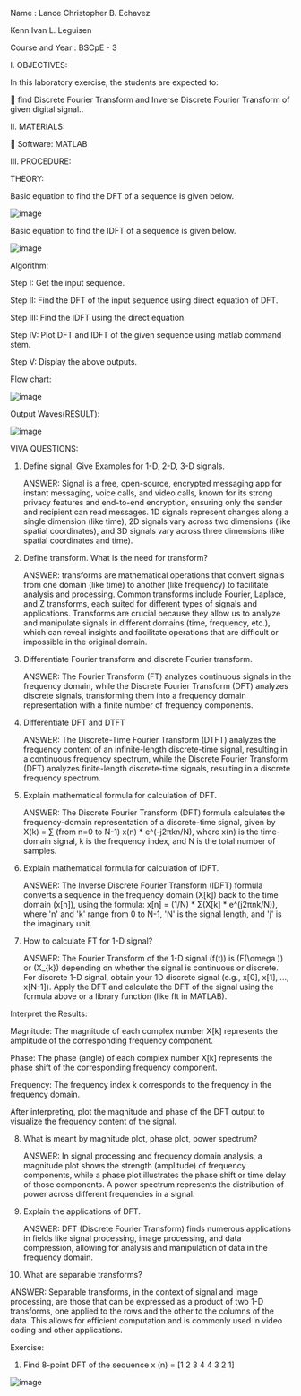 Name : 
   Lance Christopher B. Echavez

   Kenn Ivan L. Leguisen

Course and Year : BSCpE - 3



I. OBJECTIVES:

In this laboratory exercise, the students are expected to:

 find Discrete Fourier Transform and Inverse Discrete Fourier Transform of given digital signal..

II. MATERIALS:

 Software: MATLAB

III. PROCEDURE:

THEORY:

Basic equation to find the DFT of a sequence is given below.

![image](https://github.com/user-attachments/assets/4c0d4550-3a2c-4186-aebe-9740b8fa3221)

Basic equation to find the IDFT of a sequence is given below.

![image](https://github.com/user-attachments/assets/28dc23a5-2053-4bb1-81a5-5167cba4793f)

Algorithm:

Step I: Get the input sequence.

Step II: Find the DFT of the input sequence using direct equation of DFT.

Step III: Find the IDFT using the direct equation.

Step IV: Plot DFT and IDFT of the given sequence using matlab command stem.

Step V: Display the above outputs.



Flow chart:

![image](https://github.com/user-attachments/assets/ee03c78a-471f-478d-ba0c-4f44303daf1a)


Output Waves(RESULT):

![image](https://github.com/user-attachments/assets/2ca81127-0cdd-4e9e-b759-cfa18cca80ba)








VIVA QUESTIONS:

1. Define signal, Give Examples for 1-D, 2-D, 3-D signals.

   ANSWER:
           Signal is a free, open-source, encrypted messaging app for instant messaging, voice calls, and video calls, known for its strong privacy features and end-to-end encryption, ensuring only the sender and recipient can read messages. 1D signals represent changes along a single dimension (like time), 2D signals vary across two dimensions (like spatial coordinates), and 3D signals vary across three dimensions (like spatial coordinates and time). 

   
2. Define transform. What is the need for transform?

   ANSWER:
          transforms are mathematical operations that convert signals from one domain (like time) to another (like frequency) to facilitate analysis and processing. Common transforms include Fourier, Laplace, and Z transforms, each suited for different types of signals and applications. Transforms are crucial because they allow us to analyze and manipulate signals in different domains (time, frequency, etc.), which can reveal insights and facilitate operations that are difficult or impossible in the original domain. 

   
3. Differentiate Fourier transform and discrete Fourier transform.

   ANSWER:
          The Fourier Transform (FT) analyzes continuous signals in the frequency domain, while the Discrete Fourier Transform (DFT) analyzes discrete signals, transforming them into a frequency domain representation with a finite number of frequency components. 

   
4. Differentiate DFT and DTFT

   ANSWER:
          The Discrete-Time Fourier Transform (DTFT) analyzes the frequency content of an infinite-length discrete-time signal, resulting in a continuous frequency spectrum, while the Discrete Fourier Transform (DFT) analyzes finite-length discrete-time signals, resulting in a discrete frequency spectrum. 


5. Explain mathematical formula for calculation of DFT.

   ANSWER:
          The Discrete Fourier Transform (DFT) formula calculates the frequency-domain representation of a discrete-time signal, given by X(k) = ∑ (from n=0 to N-1) x(n) * e^(-j2πkn/N), where x(n) is the time-domain signal, k is the frequency index, and N is the total number of samples. 

   
6. Explain mathematical formula for calculation of IDFT.

   ANSWER:
          The Inverse Discrete Fourier Transform (IDFT) formula converts a sequence in the frequency domain (X[k]) back to the time domain (x[n]), using the formula: x[n] = (1/N) * Σ(X[k] * e^(j2πnk/N)), where 'n' and 'k' range from 0 to N-1, 'N' is the signal length, and 'j' is the imaginary unit. 

   
7. How to calculate FT for 1-D signal?

   ANSWER:
          The Fourier Transform of the 1-D signal \(f(t)\) is \(F(\omega )\) or \(X_{k}\) depending on whether the signal is continuous or discrete. For discrete 1-D signal, obtain your 1D discrete signal (e.g., x[0], x[1], ..., x[N-1]). Apply the DFT and calculate the DFT of the signal using the formula above or a library function (like fft in MATLAB).

Interpret the Results:

Magnitude: The magnitude of each complex number X[k] represents the amplitude of the corresponding frequency component. 

Phase: The phase (angle) of each complex number X[k] represents the phase shift of the corresponding frequency component. 

Frequency: The frequency index k corresponds to the frequency in the frequency domain. 

After interpreting, plot the magnitude and phase of the DFT output to visualize the frequency content of the signal. 

   
   
8. What is meant by magnitude plot, phase plot, power spectrum?

   ANSWER:
          In signal processing and frequency domain analysis, a magnitude plot shows the strength (amplitude) of frequency components, while a phase plot illustrates the phase shift or time delay of those components. A power spectrum represents the distribution of power across different frequencies in a signal. 

   
9. Explain the applications of DFT.

   ANSWER:
          DFT (Discrete Fourier Transform) finds numerous applications in fields like signal processing, image processing, and data compression, allowing for analysis and manipulation of data in the frequency domain. 

   
11. What are separable transforms?

   ANSWER:
          Separable transforms, in the context of signal and image processing, are those that can be expressed as a product of two 1-D transforms, one applied to the rows and the other to the columns of the data. This allows for efficient computation and is commonly used in video coding and other applications. 

   

    
Exercise:

1. Find 8-point DFT of the sequence x (n) = [1 2 3 4 4 3 2 1]

![image](https://github.com/user-attachments/assets/f87b45b0-9f4c-4beb-932b-946bc87df199)

